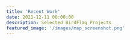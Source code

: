```yaml
---
title: 'Recent Work'
date: 2021-12-11 00:00:00
description: Selected BirdFlag Projects
featured_image: '/images/map_screenshot.png'
---
```



<div class="gallery" data-columns="1">
	
	
</div>